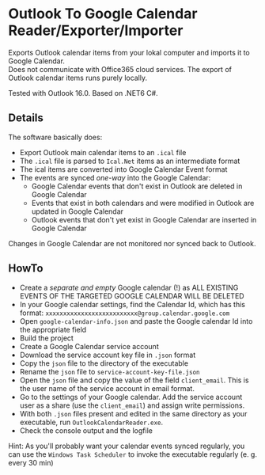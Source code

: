 # Outlook To Google Calendar Reader/Exporter/Importer
Exports Outlook calendar items from your lokal computer and imports it to Google Calendar. <br>
Does not communicate with Office365 cloud services. The export of Outlook calendar items runs purely locally. <br>

Tested with Outlook 16.0. Based on .NET6 C#.


## Details
The software basically does:
- Export Outlook main calendar items to an `.ical` file
- The `.ical` file is parsed to `Ical.Net` items as an intermediate format
- The ical items are converted into Google Calendar Event format
- The events are synced _one-way_ into the Google Calendar:
  - Google Calendar events that don't exist in Outlook are deleted in Google Calendar
  - Events that exist in both calendars and were modified in Outlook are updated in Google Calendar
  - Outlook events that don't yet exist in Google Calendar are inserted in Google Calendar

Changes in Google Calendar are not monitored nor synced back to Outlook.

## HowTo
- Create a _separate and empty_ Google calendar (!) as ALL EXISTING EVENTS OF THE TARGETED GOOGLE CALENDAR WILL BE DELETED
- In your Google calendar settings, find the Calendar Id, which has this format: `xxxxxxxxxxxxxxxxxxxxxxxxxx@group.calendar.google.com`
- Open `google-calendar-info.json` and paste the Google calendar Id into the appropriate field
- Build the project
- Create a Google Calendar service account
- Download the service account key file in `.json` format
- Copy the `json` file to the directory of the executable
- Rename the `json` file to `service-account-key-file.json`
- Open the `json` file and copy the value of the field `client_email`. This is the user name of the service account in email format.
- Go to the settings of your Google calendar. Add the service account user as a share (use the `client_email`) and assign write permissions.
- With both `.json` files present and edited in the same directory as your executable, run `OutlookCalendarReader.exe`.
- Check the console output and the logfile

Hint: As you'll probably want your calendar events synced regularly, you can use the `Windows Task Scheduler` to invoke the executable regularly (e. g. every 30 min)
